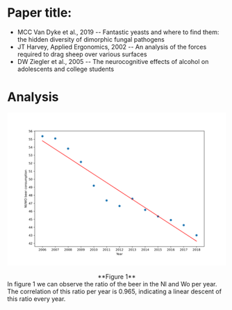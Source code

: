 # Paper title:

- MCC Van Dyke et al., 2019 -- Fantastic yeasts and where to find them: the hidden diversity of dimorphic fungal pathogens
- JT Harvey, Applied Ergonomics, 2002 -- An analysis of the forces required to drag sheep over various surfaces
- DW Ziegler et al., 2005 -- The neurocognitive effects of alcohol on adolescents and college students
# Analysis

![Figure 1](https://github.com/JuanSandalinas/Photo/blob/main/sample_figure.png?raw=true)
<div style="text-align:center;">
  **Figure 1**
</div>
In figure 1 we can observe the ratio of the beer in the Nl and Wo per year. 
The correlation of this ratio per year is 0.965, indicating a linear descent of this ratio every year.
